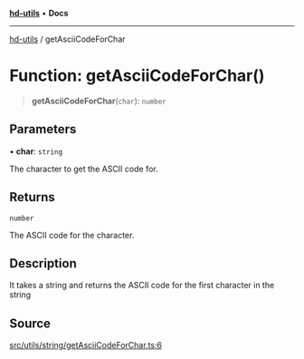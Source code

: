 [**hd-utils**](../README.md) • **Docs**

***

[hd-utils](../globals.md) / getAsciiCodeForChar

# Function: getAsciiCodeForChar()

> **getAsciiCodeForChar**(`char`): `number`

## Parameters

• **char**: `string`

The character to get the ASCII code for.

## Returns

`number`

The ASCII code for the character.

## Description

It takes a string and returns the ASCII code for the first character in the string

## Source

[src/utils/string/getAsciiCodeForChar.ts:6](https://github.com/AhmadHddad/h-utils/blob/b1dfa95e218c9605f39fc234662ef50e62fadcb8/src/utils/string/getAsciiCodeForChar.ts#L6)
